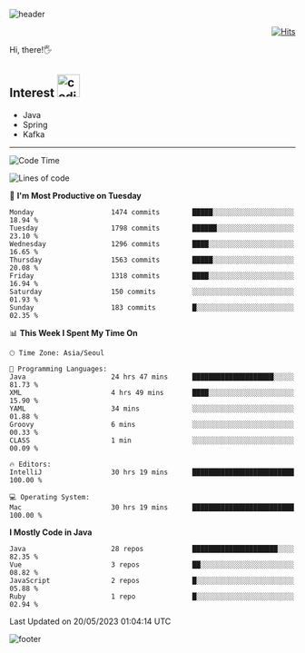 ![header](https://capsule-render.vercel.app/api?type=soft&color=gradient&text=%20%20Gnoyes%20%20&fontAlign=30&fontSize=30&textBg=true&desc=Backend%20Developer&descAlign=60&descAlignY=50&&descSize=30)

<div align=right>
  
[![Hits](https://hits.seeyoufarm.com/api/count/incr/badge.svg?url=https%3A%2F%2Fgithub.com%2Fjeff-seyong)](https://hits.seeyoufarm.com)

</div>


Hi, there!🖐

## Interest <img src="https://media.giphy.com/media/bx3Cvt88j7PtM4SOaS/giphy.gif" alt="coding" width="40px" />

- Java
- Spring
- Kafka

---

<!--START_SECTION:waka-->
![Code Time](http://img.shields.io/badge/Code%20Time-549%20hrs%205%20mins-blue)

![Lines of code](https://img.shields.io/badge/From%20Hello%20World%20I%27ve%20Written-903.8%20thousand%20lines%20of%20code-blue)

📅 **I'm Most Productive on Tuesday** 

```text
Monday                   1474 commits        █████░░░░░░░░░░░░░░░░░░░░   18.94 % 
Tuesday                  1798 commits        ██████░░░░░░░░░░░░░░░░░░░   23.10 % 
Wednesday                1296 commits        ████░░░░░░░░░░░░░░░░░░░░░   16.65 % 
Thursday                 1563 commits        █████░░░░░░░░░░░░░░░░░░░░   20.08 % 
Friday                   1318 commits        ████░░░░░░░░░░░░░░░░░░░░░   16.94 % 
Saturday                 150 commits         ░░░░░░░░░░░░░░░░░░░░░░░░░   01.93 % 
Sunday                   183 commits         █░░░░░░░░░░░░░░░░░░░░░░░░   02.35 % 
```


📊 **This Week I Spent My Time On** 

```text
🕑︎ Time Zone: Asia/Seoul

💬 Programming Languages: 
Java                     24 hrs 47 mins      ████████████████████░░░░░   81.73 % 
XML                      4 hrs 49 mins       ████░░░░░░░░░░░░░░░░░░░░░   15.90 % 
YAML                     34 mins             ░░░░░░░░░░░░░░░░░░░░░░░░░   01.88 % 
Groovy                   6 mins              ░░░░░░░░░░░░░░░░░░░░░░░░░   00.33 % 
CLASS                    1 min               ░░░░░░░░░░░░░░░░░░░░░░░░░   00.09 % 

🔥 Editors: 
IntelliJ                 30 hrs 19 mins      █████████████████████████   100.00 % 

💻 Operating System: 
Mac                      30 hrs 19 mins      █████████████████████████   100.00 % 
```

**I Mostly Code in Java** 

```text
Java                     28 repos            █████████████████████░░░░   82.35 % 
Vue                      3 repos             ██░░░░░░░░░░░░░░░░░░░░░░░   08.82 % 
JavaScript               2 repos             █░░░░░░░░░░░░░░░░░░░░░░░░   05.88 % 
Ruby                     1 repo              █░░░░░░░░░░░░░░░░░░░░░░░░   02.94 % 
```




 Last Updated on 20/05/2023 01:04:14 UTC
<!--END_SECTION:waka-->

<!--

<div align=center>
  
[![Gmail Badge](https://img.shields.io/badge/Gmail-d14836?style=flat&logo=Gmail&logoColor=white&link=mailto:sedragon.kim@gmail.com)](mailto:sedragon.kim@gmail.com) 

</div>

-->


![footer](https://capsule-render.vercel.app/api?type=waving&color=gradient&height=300&section=footer&animation=twinkling&reversal=true)
